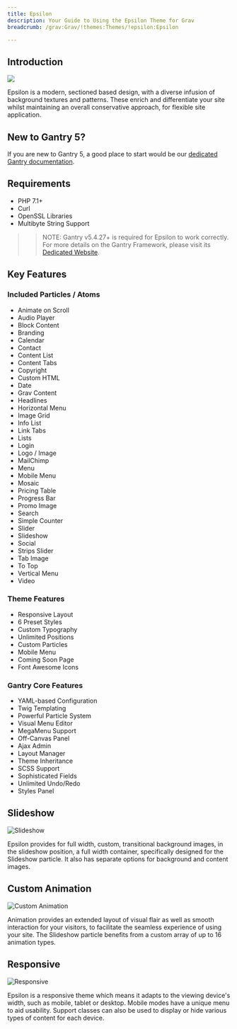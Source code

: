 ```yaml
---
title: Epsilon
description: Your Guide to Using the Epsilon Theme for Grav
breadcrumb: /grav:Grav/!themes:Themes/!epsilon:Epsilon

---
```


Introduction
-----

![](assets/epsilon.png)

Epsilon is a modern, sectioned based design, with a diverse infusion of background textures and patterns. These enrich and differentiate your site whilst maintaining an overall conservative approach, for flexible site application.

New to Gantry 5?
-----
If you are new to Gantry 5, a good place to start would be our [dedicated Gantry documentation](http://docs.gantry.org).

Requirements
-----
* PHP 7.1+
* Curl
* OpenSSL Libraries
* Multibyte String Support

>> NOTE: Gantry v5.4.27+ is required for Epsilon to work correctly. For more details on the Gantry Framework, please visit its [Dedicated Website](http://gantry.org).

Key Features
-----


### Included Particles / Atoms

* Animate on Scroll
* Audio Player
* Block Content
* Branding
* Calendar
* Contact
* Content List
* Content Tabs
* Copyright
* Custom HTML
* Date
* Grav Content
* Headlines
* Horizontal Menu
* Image Grid
* Info List
* Link Tabs
* Lists
* Login
* Logo / Image
* MailChimp
* Menu
* Mobile Menu
* Mosaic
* Pricing Table
* Progress Bar
* Promo Image
* Search
* Simple Counter
* Slider
* Slideshow
* Social
* Strips Slider
* Tab Image
* To Top
* Vertical Menu
* Video

### Theme Features

* Responsive Layout
* 6 Preset Styles
* Custom Typography
* Unlimited Positions
* Custom Particles
* Mobile Menu
* Coming Soon Page
* Font Awesome Icons

### Gantry Core Features

* YAML-based Configuration
* Twig Templating
* Powerful Particle System
* Visual Menu Editor
* MegaMenu Support
* Off-Canvas Panel
* Ajax Admin
* Layout Manager
* Theme Inheritance
* SCSS Support
* Sophisticated Fields
* Unlimited Undo/Redo
* Styles Panel

## Slideshow

![Slideshow](ft-2.jpg)

Epsilon provides for full width, custom, transitional background images, in the slideshow position, a full width container, specifically designed for the Slideshow particle. It also has separate options for background and content images.

## Custom Animation

![Custom Animation](ft-3.jpg)

Animation provides an extended layout of visual flair as well as smooth interaction for your visitors, to facilitate the seamless experience of using your site. The Slideshow particle benefits from a custom array of up to 16 animation types.

## Responsive

![Responsive](ft-4.jpg)

Epsilon is a responsive theme which means it adapts to the viewing device's width, such as mobile, tablet or desktop. Mobile modes have a unique menu to aid usability. Support classes can also be used to display or hide various types of content for each device.
